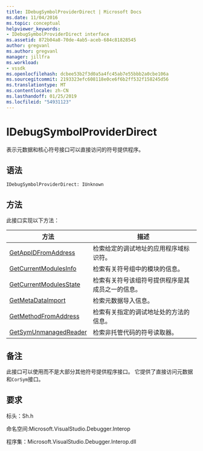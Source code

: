 ```yaml
---
title: IDebugSymbolProviderDirect | Microsoft Docs
ms.date: 11/04/2016
ms.topic: conceptual
helpviewer_keywords:
- IDebugSymbolProviderDirect interface
ms.assetid: 872b04a8-70de-4ab5-aceb-684c81828545
author: gregvanl
ms.author: gregvanl
manager: jillfra
ms.workload:
- vssdk
ms.openlocfilehash: dcbee53b2f3d0a5a4fc45ab7e55bbb2a0cbe106a
ms.sourcegitcommit: 2193323efc608118e0ce6f6b2ff532f158245d56
ms.translationtype: MT
ms.contentlocale: zh-CN
ms.lasthandoff: 01/25/2019
ms.locfileid: "54931123"
---
```

# <a name="idebugsymbolproviderdirect"></a>IDebugSymbolProviderDirect
表示元数据和核心符号接口可以直接访问的符号提供程序。  
  
## <a name="syntax"></a>语法  
  
```  
IDebugSymbolProviderDirect: IUnknown  
```  
  
## <a name="methods"></a>方法  
 此接口实现以下方法：  
  
|方法|描述|  
|------------|-----------------|  
|[GetAppIDFromAddress](../../../extensibility/debugger/reference/idebugsymbolproviderdirect-getappidfromaddress.md)|检索给定的调试地址的应用程序域标识符。|  
|[GetCurrentModulesInfo](../../../extensibility/debugger/reference/idebugsymbolproviderdirect-getcurrentmodulesinfo.md)|检索有关符号组中的模块的信息。|  
|[GetCurrentModulesState](../../../extensibility/debugger/reference/idebugsymbolproviderdirect-getcurrentmodulesstate.md)|检索有关符号该组符号提供程序是其成员之一的信息。|  
|[GetMetaDataImport](../../../extensibility/debugger/reference/idebugsymbolproviderdirect-getmetadataimport.md)|检索元数据导入信息。|  
|[GetMethodFromAddress](../../../extensibility/debugger/reference/idebugsymbolproviderdirect-getmethodfromaddress.md)|检索有关指定的调试地址处的方法的信息。|  
|[GetSymUnmanagedReader](../../../extensibility/debugger/reference/idebugsymbolproviderdirect-getsymunmanagedreader.md)|检索非托管代码的符号读取器。|  
  
## <a name="remarks"></a>备注  
 此接口可以使用而不是大部分其他符号提供程序接口。 它提供了直接访问元数据和`CorSym`接口。  
  
## <a name="requirements"></a>要求  
 标头：Sh.h  
  
 命名空间:Microsoft.VisualStudio.Debugger.Interop  
  
 程序集：Microsoft.VisualStudio.Debugger.Interop.dll